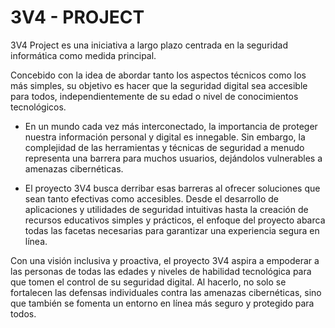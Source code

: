 # 3V4 - PROJECT

3V4 Project es una iniciativa a largo plazo centrada en la seguridad informática como medida principal. 

Concebido con la idea de abordar tanto los aspectos técnicos como los más simples, su objetivo es hacer que la seguridad digital sea accesible para todos, independientemente de su edad o nivel de conocimientos tecnológicos.

- En un mundo cada vez más interconectado, la importancia de proteger nuestra información personal y digital es innegable. Sin embargo, la complejidad de las herramientas y técnicas de seguridad a menudo representa una barrera para muchos usuarios, dejándolos vulnerables a amenazas cibernéticas.

- El proyecto 3V4 busca derribar esas barreras al ofrecer soluciones que sean tanto efectivas como accesibles. Desde el desarrollo de aplicaciones y utilidades de seguridad intuitivas hasta la creación de recursos educativos simples y prácticos, el enfoque del proyecto abarca todas las facetas necesarias para garantizar una experiencia segura en línea.

Con una visión inclusiva y proactiva, el proyecto 3V4 aspira a empoderar a las personas de todas las edades y niveles de habilidad tecnológica para que tomen el control de su seguridad digital. Al hacerlo, no solo se fortalecen las defensas individuales contra las amenazas cibernéticas, sino que también se fomenta un entorno en línea más seguro y protegido para todos.
